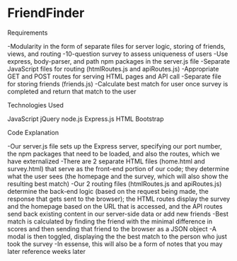 # FriendFinder

Requirements

-Modularity in the form of separate files for server logic, storing of friends, views, and routing
-10-question survey to assess uniqueness of users
-Use express, body-parser, and path npm packages in the server.js file
-Separate JavaScript files for routing (htmlRoutes.js and apiRoutes.js)
-Appropriate GET and POST routes for serving HTML pages and API call
-Separate file for storing friends (friends.js)
-Calculate best match for user once survey is completed and return that match to the user

Technologies Used

JavaScript
jQuery
node.js
Express.js
HTML
Bootstrap

Code Explanation

-Our server.js file sets up the Express server, specifying our port number, the npm packages that need to be loaded, and also the routes, which we have externalized
-There are 2 separate HTML files (home.html and survey.html) that serve as the front-end portion of our code; they determine what the user sees (the homepage and the survey, which will also show the resulting best match)
-Our 2 routing files (htmlRoutes.js and apiRoutes.js) determine the back-end logic (based on the request being made, the response that gets sent to the browser); the HTML routes display the survey and the homepage based on the URL that is accessed, and the API routes send back existing content in our server-side data or add new friends
-Best match is calculated by finding the friend with the minimal difference in scores and then sending that friend to the browser as a JSON object
-A modal is then toggled, displaying the the best match to the person who just took the survey
-In essense, this will also be a form of notes that you may later reference weeks later
